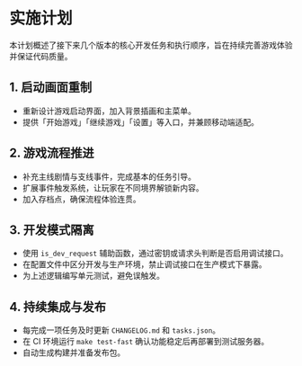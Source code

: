 # 实施计划

本计划概述了接下来几个版本的核心开发任务和执行顺序，旨在持续完善游戏体验并保证代码质量。

## 1. 启动画面重制
- 重新设计游戏启动界面，加入背景插画和主菜单。
- 提供「开始游戏」「继续游戏」「设置」等入口，并兼顾移动端适配。

## 2. 游戏流程推进
- 补充主线剧情与支线事件，完成基本的任务引导。
- 扩展事件触发系统，让玩家在不同境界解锁新内容。
- 加入存档点，确保流程体验连贯。

## 3. 开发模式隔离
- 使用 `is_dev_request` 辅助函数，通过密钥或请求头判断是否启用调试接口。
- 在配置文件中区分开发与生产环境，禁止调试接口在生产模式下暴露。
- 为上述逻辑编写单元测试，避免误触发。

## 4. 持续集成与发布
- 每完成一项任务及时更新 `CHANGELOG.md` 和 `tasks.json`。
- 在 CI 环境运行 `make test-fast` 确认功能稳定后再部署到测试服务器。
- 自动生成构建并准备发布包。
